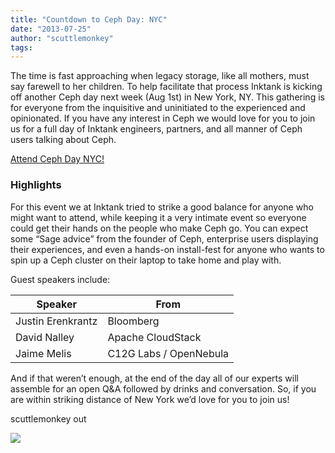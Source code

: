 ```yaml
---
title: "Countdown to Ceph Day: NYC"
date: "2013-07-25"
author: "scuttlemonkey"
tags: 
---
```


The time is fast approaching when legacy storage, like all mothers, must say farewell to her children. To help facilitate that process Inktank is kicking off another Ceph day next week (Aug 1st) in New York, NY. This gathering is for everyone from the inquisitive and uninitiated to the experienced and opinionated. If you have any interest in Ceph we would love for you to join us for a full day of Inktank engineers, partners, and all manner of Ceph users talking about Ceph.

[Attend Ceph Day NYC!](http://cephdayny.eventbrite.com/)

### Highlights

For this event we at Inktank tried to strike a good balance for anyone who might want to attend, while keeping it a very intimate event so everyone could get their hands on the people who make Ceph go. You can expect some “Sage advice” from the founder of Ceph, enterprise users displaying their experiences, and even a hands-on install-fest for anyone who wants to spin up a Ceph cluster on their laptop to take home and play with.

Guest speakers include:

| Speaker | From |
| --- | --- |
| Justin Erenkrantz | Bloomberg |
| David Nalley | Apache CloudStack |
| Jaime Melis | C12G Labs / OpenNebula |

And if that weren’t enough, at the end of the day all of our experts will assemble for an open Q&A followed by drinks and conversation. So, if you are within striking distance of New York we’d love for you to join us!

scuttlemonkey out

![](http://track.hubspot.com/__ptq.gif?a=268973&k=14&bu=http://ceph.com&r=http://ceph.com/events/countdown-to-ceph-day-nyc/&bvt=rss&p=wordpress)
